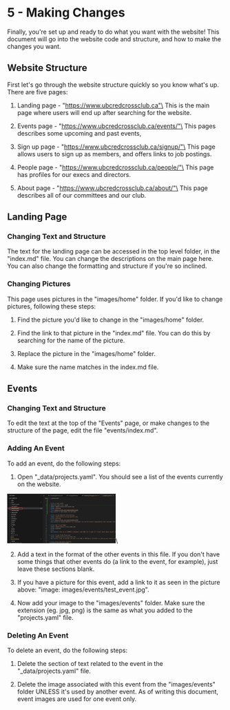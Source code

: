 # 5 - Making Changes

Finally, you're set up and ready to do what you want with the website! This document will go into the website code and structure, and how to make the changes you want. 

## Website Structure

First let's go through the website structure quickly so you know what's up. There are five pages:

1. Landing page - "https://www.ubcredcrossclub.ca"\
This is the main page where users will end up after searching for the website. 

2. Events page - "https://www.ubcredcrossclub.ca/events/"\
This pages describes some upcoming and past events,

3. Sign up page - "https://www.ubcredcrossclub.ca/signup/"\
This page allows users to sign up as members, and offers links to job postings.

4. People page - "https://www.ubcredcrossclub.ca/people/"\
This page has profiles for our execs and directors.

5. About page - "https://www.ubcredcrossclub.ca/about/"\
This page describes all of our committees and our club.

## Landing Page

### Changing Text and Structure
The text for the landing page can be accessed in the top level folder, in the "index.md" file. You can change the descriptions on the main page here. You can also change the formatting and structure if you're so inclined.

### Changing Pictures
This page uses pictures in the "images/home" folder. If you'd like to change pictures, following these steps:

1. Find the picture you'd like to change in the "images/home" folder.

2. Find the link to that picture in the "index.md" file. You can do this by searching for the name of the picture.

3. Replace the picture in the "images/home" folder.

4. Make sure the name matches in the index.md file.

## Events

### Changing Text and Structure
To edit the text at the top of the "Events" page, or make changes to the structure of the page, edit the file "events/index.md".

### Adding An Event

To add an event, do the following steps:

1. Open "_data/projects.yaml". You should see a list of the events currently on the website.

<img src="media/vscode_events.png" alt="alt text" title="Title" width="50%">\

2. Add a text in the format of the other events in this file. If you don't have some things that other events do (a link to the event, for example), just leave these sections blank.

3. If you have a picture for this event, add a link to it as seen in the picture above: "image: images/events/test_event.jpg".

4. Now add your image to the "images/events" folder. Make sure the extension (eg. jpg, png) is the same as what you added to the "projects.yaml" file.

### Deleting An Event

To delete an event, do the following steps:

1. Delete the section of text related to the event in the "_data/projects.yaml" file.

2. Delete the image associated with this event from the "images/events" folder UNLESS it's used by another event. As of writing this document, event images are used for one event only. 